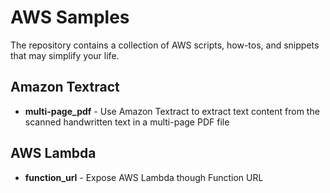 # AWS Samples

The repository contains a collection of AWS scripts, how-tos, and snippets that may simplify your life.

## Amazon Textract

* **multi-page_pdf** - Use Amazon Textract to extract text content from the scanned handwritten text in a multi-page PDF file

## AWS Lambda

* **function_url** - Expose AWS Lambda though Function URL
